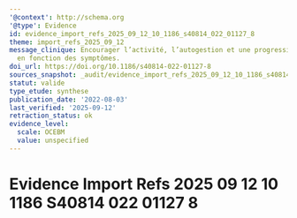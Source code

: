 ```yaml
---
'@context': http://schema.org
'@type': Evidence
id: evidence_import_refs_2025_09_12_10_1186_s40814_022_01127_8
theme: import_refs_2025_09_12
message_clinique: Encourager l’activité, l’autogestion et une progression graduée
  en fonction des symptômes.
doi_url: https://doi.org/10.1186/s40814-022-01127-8
sources_snapshot: _audit/evidence_import_refs_2025_09_12_10_1186_s40814_022_01127_8.json
statut: valide
type_etude: synthese
publication_date: '2022-08-03'
last_verified: '2025-09-12'
retraction_status: ok
evidence_level:
  scale: OCEBM
  value: unspecified
---
```

# Evidence Import Refs 2025 09 12 10 1186 S40814 022 01127 8


